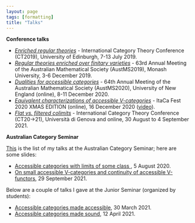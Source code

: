 ```yaml
---
layout: page
tags: [formatting]
title: "Talks"
---
```



**Conference talks**

* [*Enriched regular theories*](/pdfs/CT2019.pdf) - International Category Theory Conference (CT2019), University of Edinburgh, 7-13 July 2019.
* [*Regular theories enriched over finitary varieties*](/pdfs/AustMS2019.pdf) - 63rd Annual Meeting of the Australian Mathematical Society (AustMS2019), Monash University, 3-6 December 2019.
* [*Dualities for accessible categories*](/pdfs/AustMS2020.pdf) - 64th Annual Meeting of the Australian Mathematical Society (AustMS2020), University of New England (online), 8-11 December 2020. 
* [*Equivalent characterizations of accessible V-categories*](/pdfs/ItaCaFest.pdf) - ItaCa Fest 2020 XMAS EDITION (online), 16 December 2020 ([video](https://www.youtube.com/watch?v=uJrJasi7Nbk)).
* [*Flat vs. filtered colimits*](/pdfs/CT2021.pdf) - International Category Theory Conference (CT20→21), Università di Genova and online, 30 August to 4 September 2021.


**Australian Category Seminar**

[This](http://web.science.mq.edu.au/groups/coact/seminar/cgi-bin/speaker-info.cgi?name=Giacomo+Tendas) is the list of my talks at the Australian Category Seminar; here are some slides:
* [Accessible categories with limits of some class ](/pdfs/AusCat-5-08-20.pdf), 5 August 2020.
* [On small accessible V-categories and continuity of accessible V-functors](/pdfs/AusCat-29-09-21.pdf), 29 September 2021.

Below are a couple of talks I gave at the Junior Seminar (organized by students):
* [Accessible categories made accessible](/pdfs/ACMA.pdf), 30 March 2021.
* [Accessible categories made sound](/pdfs/ACMS.pdf), 12 April 2021.
